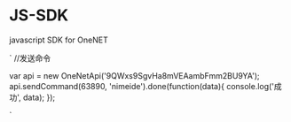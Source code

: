 # JS-SDK
javascript SDK for OneNET

`
//发送命令

var api = new OneNetApi('9QWxs9SgvHa8mVEAambFmm2BU9YA');
            api.sendCommand(63890, 'nimeide').done(function(data){
                console.log('成功', data);
            });

`